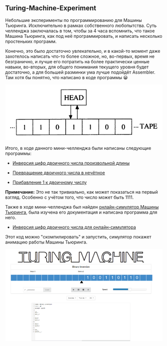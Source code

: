 ## Turing-Machine-Experiment

Небольшие эксперименты по программированию для Машины Тьюринга. Исключительно в рамках собственного любопытства. Суть челленджа заключалась в том, чтобы за 4 часа вспомнить, что такое Машина Тьюринга, как под неё программировать, и написать несколько простеньких программ.

Конечно, это было достаточно увлекательно, и в какой-то момент даже захотелось написать что-то более сложное, но, во-первых, время не безгранично, и лучше его потратить на более практически ценные навыки, во-вторых, для общего понимания текущего уровня будет достаточно, а для большей разминки ума лучше подойдёт Assembler. Там хотя бы понятно, что написано в коде программы 😀

![Screenshot_01](https://github.com/sudomango/Turing-Machine-Experiment/blob/main/some_screenshots/Screenshot_01.png)

Итого, в ходе данного мини-челленджа были написаны следующие программы:

* [Инверсия цифр двоичного числа произвольной длины](https://github.com/sudomango/Turing-Machine-Experiment/blob/main/some_code/%D0%98%D0%BD%D0%B2%D0%B5%D1%80%D1%81%D0%B8%D1%8F%20%D1%86%D0%B8%D1%84%D1%80%20%D0%B4%D0%B2%D0%BE%D0%B8%D1%87%D0%BD%D0%BE%D0%B3%D0%BE%20%D1%87%D0%B8%D1%81%D0%BB%D0%B0.txt)

* [Превращение двоичного числа в нечётное](https://github.com/sudomango/Turing-Machine-Experiment/blob/main/some_code/%D0%9F%D1%80%D0%B5%D0%B2%D1%80%D0%B0%D1%89%D0%B5%D0%BD%D0%B8%D0%B5%20%D0%B4%D0%B2%D0%BE%D0%B8%D1%87%D0%BD%D0%BE%D0%B3%D0%BE%20%D1%87%D0%B8%D1%81%D0%BB%D0%B0%20%D0%B2%20%D0%BD%D0%B5%D1%87%D1%91%D1%82%D0%BD%D0%BE%D0%B5.txt)

* [Прибавление 1 к двоичному числу](https://github.com/sudomango/Turing-Machine-Experiment/blob/main/some_code/%D0%9F%D1%80%D0%B8%D0%B1%D0%B0%D0%B2%D0%BB%D0%B5%D0%BD%D0%B8%D0%B5%201%20%D0%BA%20%D0%B4%D0%B2%D0%BE%D0%B8%D1%87%D0%BD%D0%BE%D0%BC%D1%83%20%D1%87%D0%B8%D1%81%D0%BB%D1%83.txt)

**Примечание:** Это не так тривиально, как может показаться на первый взгляд. Особенно с учётом того, что число может быть 1111.

Также в ходе мини-челленджа был найден [онлайн-симулятор Машины Тьюринга](https://turingmachinesimulator.com), была изучена его документация и написана программа для него.

* [Инверсия цифр двоичного числа для онлайн-симулятора](https://github.com/sudomango/Turing-Machine-Experiment/blob/main/some_code/Turing%20Machine%20Simulator%20Code.txt)

Этот код можно "скомпилировать" и запустить, симулятор покажет анимацию работы Машины Тьюринга.

![Screenshot_02](https://github.com/sudomango/Turing-Machine-Experiment/blob/main/some_screenshots/Screenshot_02.png)
